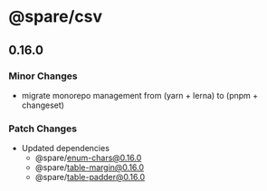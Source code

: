 # @spare/csv

## 0.16.0

### Minor Changes

- migrate monorepo management from (yarn + lerna) to (pnpm + changeset)

### Patch Changes

- Updated dependencies
  - @spare/enum-chars@0.16.0
  - @spare/table-margin@0.16.0
  - @spare/table-padder@0.16.0
